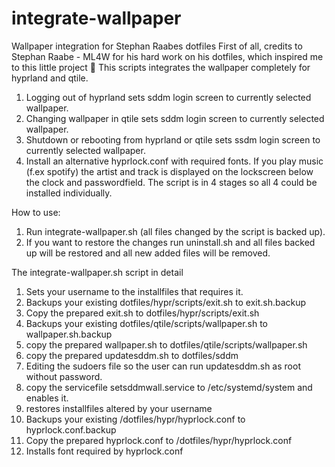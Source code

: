 # integrate-wallpaper
Wallpaper integration for Stephan Raabes dotfiles
First of all, credits to Stephan Raabe - ML4W for his hard work on his dotfiles, which inspired me to this little project 🙏
This scripts integrates the wallpaper completely for hyprland and qtile.

1. Logging out of hyprland sets sddm login screen to currently selected wallpaper.
2. Changing wallpaper in qtile sets sddm login screen to currently selected wallpaper.
3. Shutdown or rebooting from hyprland or qtile sets ssdm login screen to currently selected wallpaper.
4. Install an alternative hyprlock.conf with required fonts. If you play music (f.ex spotify) the artist and track is displayed on the lockscreen below the clock and passwordfield.
The script is in 4 stages so all 4 could be installed individually.

How to use:
1. Run integrate-wallpaper.sh (all files changed by the script is backed up).
2. If you want to restore the changes run uninstall.sh and all files backed up will be restored and all new added files will be removed.

The integrate-wallpaper.sh script in detail 
1. Sets your username to the installfiles that requires it.
2. Backups your existing dotfiles/hypr/scripts/exit.sh to exit.sh.backup
3. Copy the prepared exit.sh to dotfiles/hypr/scripts/exit.sh
4. Backups your existing dotfiles/qtile/scripts/wallpaper.sh to wallpaper.sh.backup
5. copy the prepared wallpaper.sh to dotfiles/qtile/scripts/wallpaper.sh
6. copy the prepared updatesddm.sh to dotfiles/sddm
7. Editing the sudoers file so the user can run updatesddm.sh as root without password.
8. copy the servicefile setsddmwall.service to /etc/systemd/system and enables it.
9. restores installfiles altered by your username
10. Backups your existing /dotfiles/hypr/hyprlock.conf to hyprlock.conf.backup
11. Copy the prepared hyprlock.conf to /dotfiles/hypr/hyprlock.conf
12. Installs font required by hyprlock.conf

    

